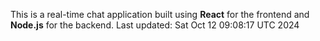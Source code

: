 This is a real-time chat application built using **React** for the frontend and **Node.js** for the backend.
Last updated: Sat Oct 12 09:08:17 UTC 2024
